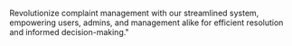 Revolutionize complaint management with our streamlined system, empowering users, admins, and management alike for efficient resolution and informed decision-making."
